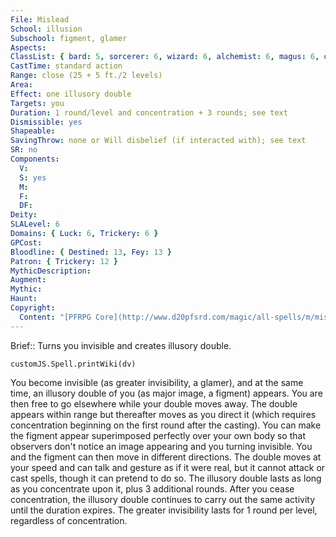 ```yaml
---
File: Mislead
School: illusion
Subschool: figment, glamer
Aspects: 
ClassList: { bard: 5, sorcerer: 6, wizard: 6, alchemist: 6, magus: 6, occultist: 5, psychic: 6, mesmerist: 5, spiritualist: 6 }
CastTime: standard action
Range: close (25 + 5 ft./2 levels)
Area: 
Effect: one illusory double
Targets: you
Duration: 1 round/level and concentration + 3 rounds; see text
Dismissible: yes
Shapeable: 
SavingThrow: none or Will disbelief (if interacted with); see text
SR: no
Components:
  V: 
  S: yes
  M: 
  F: 
  DF: 
Deity: 
SLALevel: 6
Domains: { Luck: 6, Trickery: 6 }
GPCost: 
Bloodline: { Destined: 13, Fey: 13 }
Patron: { Trickery: 12 }
MythicDescription: 
Augment: 
Mythic: 
Haunt: 
Copyright:
  Content: "[PFRPG Core](http://www.d20pfsrd.com/magic/all-spells/m/mislead)"
---
```

Brief:: Turns you invisible and creates illusory double.

```dataviewjs
customJS.Spell.printWiki(dv)
```

You become invisible (as greater invisibility, a glamer), and at the same time, an illusory double of you (as major image, a figment) appears. You are then free to go elsewhere while your double moves away. The double appears within range but thereafter moves as you direct it (which requires concentration beginning on the first round after the casting). You can make the figment appear superimposed perfectly over your own body so that observers don't notice an image appearing and you turning invisible. You and the figment can then move in different directions. The double moves at your speed and can talk and gesture as if it were real, but it cannot attack or cast spells, though it can pretend to do so.  The illusory double lasts as long as you concentrate upon it, plus 3 additional rounds. After you cease concentration, the illusory double continues to carry out the same activity until the duration expires. The greater invisibility lasts for 1 round per level, regardless of concentration.
